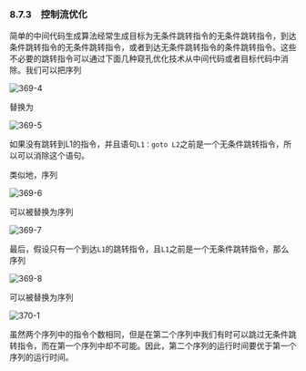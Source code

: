 ### 8.7.3　控制流优化

简单的中间代码生成算法经常生成目标为无条件跳转指令的无条件跳转指令，到达条件跳转指令的无条件跳转指令，或者到达无条件跳转指令的条件跳转指令。这些不必要的跳转指令可以通过下面几种窥孔优化技术从中间代码或者目标代码中消除。我们可以把序列

![369-4](../Images/image04584.jpeg)

替换为

![369-5](../Images/image04585.jpeg)

如果没有跳转到L1的指令，并且语句`L1：goto L2`之前是一个无条件跳转指令，所以可以消除这个语句。

类似地，序列

![369-6](../Images/image04586.jpeg)

可以被替换为序列

![369-7](../Images/image04587.jpeg)

最后，假设只有一个到达`L1`的跳转指令，且`L1`之前是一个无条件跳转指令，那么序列

![369-8](../Images/image04588.jpeg)

可以被替换为序列

![370-1](../Images/image04589.jpeg)

虽然两个序列中的指令个数相同，但是在第二个序列中我们有时可以跳过无条件跳转指令，而在第一个序列中却不可能。因此，第二个序列的运行时间要优于第一个序列的运行时间。